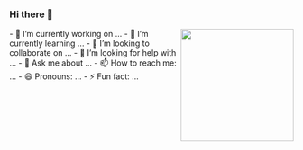 ### Hi there 👋

<!--
**Marwan-9/marwan-9** is a ✨ _special_ ✨ repository because its `README.md` (this file) appears on your GitHub profile.
-->

<a href="https://imgbb.com/"><img src="https://i.ibb.co/DYJVRfY/aaa.png" width=200vw heigth=200vw  style="float:right;"/></a>

<p style="display:inline">
- 🔭 I’m currently working on ...
- 🌱 I’m currently learning ...
- 👯 I’m looking to collaborate on ...
- 🤔 I’m looking for help with ...
- 💬 Ask me about ...
- 📫 How to reach me: ...
- 😄 Pronouns: ...
- ⚡ Fun fact: ...

</p>